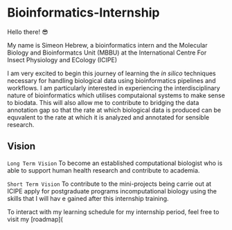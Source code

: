 # Bioinformatics-Internship

Hello there! :sunglasses:

My name is Simeon Hebrew, a bioinformatics intern and the Molecular Biology and Bioinformatcs Unit (MBBU) at the International Centre For Insect Physiology and ECology (ICIPE)

I am very excited to begin this journey of learning the  *in silico* techniques necessary for handling biological data using bioinformatics pipelines and workflows. I am particularly interested in experiencing the interdisciplinary nature of bioinformatics which utilises computaional systems to make sense to biodata. This will also allow me to contribute to bridging the data annotation gap so that the rate at which biological data is produced can be equvalent to the rate at which it is analyzed and annotated for sensible research.


## Vision ##

`Long Term Vision`
To become an established computational biologist who is able to support human health research and contribute to academia.

`Short Term Vision`
To contribute to the mini-projects being carrie out at ICIPE apply for postgraduate programs incomputational biology using the skills that I will hav e gained after this internship training.


To interact with my learning schedule for my internship period, feel free to visit my [roadmap](
